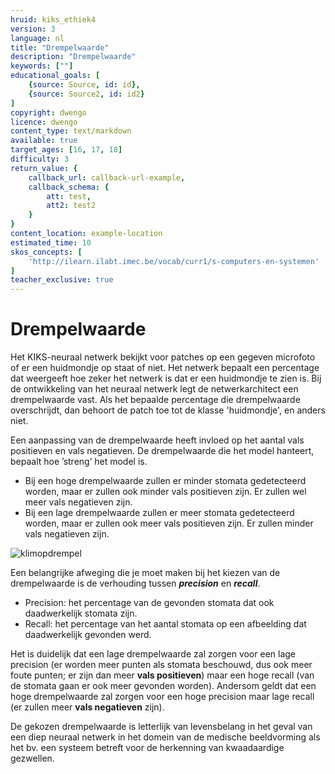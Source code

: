 ```yaml
---
hruid: kiks_ethiek4
version: 3
language: nl
title: "Drempelwaarde"
description: "Drempelwaarde"
keywords: [""]
educational_goals: [
    {source: Source, id: id}, 
    {source: Source2, id: id2}
]
copyright: dwengo
licence: dwengo
content_type: text/markdown
available: true
target_ages: [16, 17, 18]
difficulty: 3
return_value: {
    callback_url: callback-url-example,
    callback_schema: {
        att: test,
        att2: test2
    }
}
content_location: example-location
estimated_time: 10
skos_concepts: [
    'http://ilearn.ilabt.imec.be/vocab/curr1/s-computers-en-systemen'
]
teacher_exclusive: true
---
```


# Drempelwaarde

Het KIKS-neuraal netwerk bekijkt voor patches op een gegeven microfoto of er een huidmondje op staat of niet. Het netwerk bepaalt een percentage dat weergeeft hoe zeker het netwerk is dat er een huidmondje te zien is. Bij de ontwikkeling van het neuraal netwerk legt de netwerkarchitect een drempelwaarde vast. Als het bepaalde percentage die drempelwaarde overschrijdt, dan behoort de patch toe tot de klasse 'huidmondje', en anders niet.

Een aanpassing van de drempelwaarde heeft invloed op het aantal vals positieven en vals negatieven. De drempelwaarde die het model hanteert, bepaalt hoe ’streng’ het
model is. 
- Bij een hoge drempelwaarde zullen er minder stomata gedetecteerd worden, maar er zullen ook minder vals positieven zijn. Er zullen wel meer vals negatieven
zijn. 
- Bij een lage drempelwaarde zullen er meer stomata gedetecteerd worden, maar er zullen ook meer vals positieven zijn. Er zullen minder vals negatieven zijn. 
  
![klimopdrempel](https://user-images.githubusercontent.com/48352335/219100751-29a97452-4495-49ea-8157-3c4dcfcc9aa9.png)

Een belangrijke afweging die je moet maken bij het kiezen van de drempelwaarde is de verhouding tussen ***precision*** en ***recall***. 

-  Precision: het percentage van de gevonden stomata dat ook daadwerkelijk stomata zijn.</li>
-  Recall: het percentage van het aantal stomata op een afbeelding dat daadwerkelijk gevonden werd.</li>

Het is duidelijk dat een lage drempelwaarde zal zorgen voor een lage precision (er worden meer punten als stomata beschouwd, dus ook meer foute punten; er zijn dan meer **vals positieven**) maar een hoge recall (van de stomata gaan er ook meer gevonden worden). Andersom geldt dat een hoge drempelwaarde zal zorgen voor een hoge precision maar lage recall (er zullen meer **vals negatieven** zijn).

De gekozen drempelwaarde is letterlijk van levensbelang in het geval van een diep neuraal netwerk in het domein van de medische beeldvorming als het bv. een systeem betreft voor de herkenning van kwaadaardige gezwellen. 
